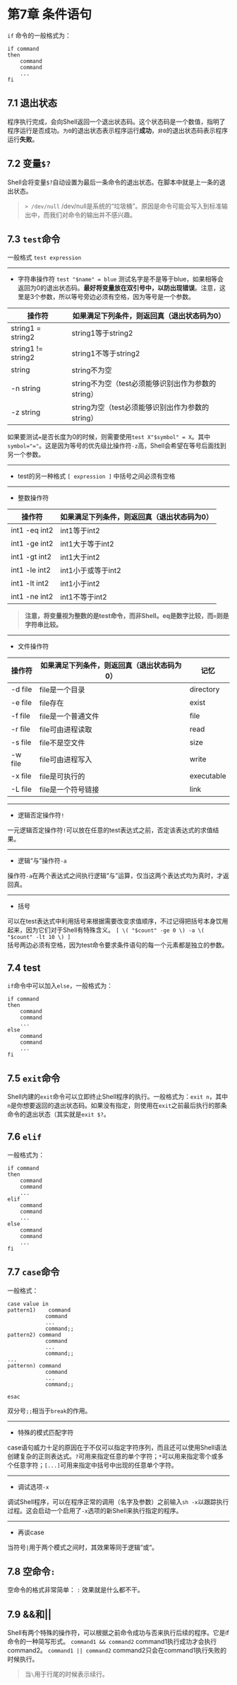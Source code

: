 # 第7章 条件语句

`if` 命令的一般格式为：

```shell
if command
then
    command
    command
    ...
fi
```

## 7.1 退出状态

程序执行完成，会向Shell返回一个退出状态码。这个状态码是一个数值，指明了程序运行是否成功。`为0`的退出状态表示程序运行**成功**，`非0`的退出状态码表示程序运行**失败**。

## 7.2 变量`$?`

Shell会将变量`$?`自动设置为最后一条命令的退出状态。在脚本中就是上一条的退出状态。

> `> /dev/null` /dev/null是系统的“垃圾桶”。原因是命令可能会写入到标准输出中，而我们对命令的输出并不感兴趣。

## 7.3 `test`命令

一般格式 `test expression`

* * *

- 字符串操作符
  `test "$name" = blue` 测试名字是不是等于blue，如果相等会返回为0的退出状态码。**最好将变量放在双引号中，以防出现错误**。注意，这里是3个参数，所以等号旁边必须有空格，因为等号是一个参数。

| 操作符 | 如果满足下列条件，则返回真（退出状态码为0） |
| --- | --- |
| string1 = string2 | string1等于string2 |
| string1 != string2 | string1不等于string2 |
| string | string不为空 |
| -n string | string不为空（test必须能够识别出作为参数的string） |
| -z string | string为空（test必须能够识别出作为参数的string） |  

如果要测试`=`是否长度为0的时候，则需要使用`test X"$symbol" = X`。其中`symbol="="`。这是因为等号的优先级比操作符`-z`高，Shell会希望在等号后面找到另一个参数。

* * *

- test的另一种格式
  `[ expression ]` 中括号之间必须有空格

* * *

- 整数操作符

| 操作符 | 如果满足下列条件，则返回真（退出状态码为0） |
| --- | --- |
| int1 -eq int2 | int1等于int2 |
| int1 -ge int2 | int1大于等于int2 |
| int1 -gt int2 | int1大于int2 |
| int1 -le int2 | int1小于或等于int2 |
| int1 -lt int2 | int1小于int2 |
| int1 -ne int2 | int1不等于int2 |

> **注意，将变量视为整数的是test命令，而非Shell。eq是数字比较，而`=`则是字符串比较。**

* * *

- 文件操作符

| 操作符 | 如果满足下列条件，则返回真（退出状态码为0） | 记忆 |
| --- | --- | --- |
| -d file | file是一个目录 | directory |
| -e file | file存在 | exist |
| -f file | file是一个普通文件 | file |
| -r file | file可由进程读取 | read |
| -s file | file不是空文件 | size |
| -w file | file可由进程写入 | write |
| -x file | file是可执行的 | executable |
| -L file | file是一个符号链接 | link |

* * *

- 逻辑否定操作符`!`

一元逻辑否定操作符`!`可以放在任意的test表达式之前，否定该表达式的求值结果。

* * *

- 逻辑“与”操作符`-a`

操作符`-a`在两个表达式之间执行逻辑“与”运算，仅当这两个表达式均为真时，才返回真。

* * *

- 括号

可以在test表达式中利用括号来根据需要改变求值顺序，不过记得把括号本身饮用起来，因为它们对于Shell有特殊含义。
`[ \( "$count" -ge 0 \) -a \( "$count" -lt 10 \) ]`  
括号两边必须有空格，因为test命令要求条件语句的每一个元素都是独立的参数。

## 7.4 test

`if`命令中可以加入`else`，一般格式为：

```shell
if command
then
    command
    command
    ...
else
    command
    command
    ...
fi
```

## 7.5 `exit`命令

Shell内建的`exit`命令可以立即终止Shell程序的执行。一般格式为：`exit n`，其中`n`是你想要返回的退出状态码。如果没有指定，则使用在`exit`之前最后执行的那条命令的退出状态（其实就是`exit $?`。

## 7.6 `elif`

一般格式为：

```shell
if command
then
    command
    command
    ...
elif
    command
    command
    ...
else
    command
    command
    ...
fi
```

## 7.7 `case`命令

一般格式：

```shell
case value in
pattern1)    command
            command
            ...
            command;;
pattern2) command
            command
            ...
            command;;
...
patternn) command
            command
            ...
            command;;

esac
```

双分号`;;`相当于`break`的作用。

* * *

- 特殊的模式匹配字符

case语句威力十足的原因在于不仅可以指定字符序列，而且还可以使用Shell语法创建复杂的正则表达式。`?`可用来指定任意的单个字符；`*`可以用来指定零个或多个任意字符；`[...]`可用来指定中括号中出现的任意单个字符。

* * *

- 调试选项`-x`

调试Shell程序，可以在程序正常的调用（名字及参数）之前输入`sh -x`以跟踪执行过程。这会启动一个启用了`-x`选项的新Shell来执行指定的程序。

* * *

- 再谈case

当符号`|`用于两个模式之间时，其效果等同于逻辑”或“。

## 7.8 空命令`:`

空命令的格式非常简单：
`:`
效果就是什么都不干。

## 7.9 &&和||

Shell有两个特殊的操作符，可以根据之前命令成功与否来执行后续的程序。它是if命令的一种简写形式。
`command1 && command2` command1执行成功才会执行command2。
`command1 || command2` command2只会在command1执行失败的时候执行。

> 当`\`用于行尾的时候表示续行。
